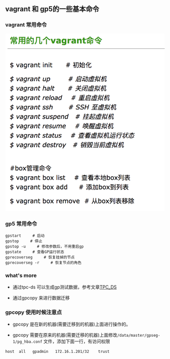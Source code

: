## vagrant 和 gp5的一些基本命令

### vagrant 常用命令
![vagrant](/assets/images/vagrant.png)

### gp5 常用命令
```
gpstart     # 启动
gpstop     # 停止
gpstop -u     # 修改参数后，不用重启gp
gpstate     # 查看GP运行状态
gprecoverseg     # 恢复挂掉的节点
gprecoverseg -r     # 恢复节点的角色
```

### what's more

- 通过tpc-ds 可以生成gp测试数据，参考文章[TPC_DS](https://github.com/pivotalguru/TPC-DS)

- 通过gpcopy 来进行数据迁移

### gpcopy 使用时候注意点

- gpcopy 是在新的机器(需要迁移到的机器)上面进行操作的。

- gpcopy 需要在原来的机器(需要迁移的机器)上面修改`/data/master/gpseg-1/pg_hba.conf` 文件，添加下面一行，有访问权限
```
host  all   gpadmin   172.16.1.201/32    trust
```